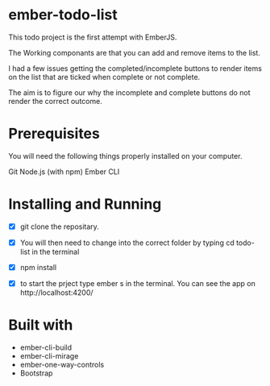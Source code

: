 # ember-todo-list

This todo project is the first attempt with EmberJS.

The Working componants are that you can add and remove items to the list.

I had a few issues getting the completed/incomplete buttons to render items on the list that are ticked when complete or not complete.

The aim is to figure our why the incomplete and complete buttons do not render the correct outcome.

# Prerequisites
You will need the following things properly installed on your computer.

Git
Node.js (with npm)
Ember CLI


# Installing and Running

-[x] git clone the repositary.

-[x] You will then need to change into the correct folder by typing cd todo-list in the terminal

-[x] npm install

-[x] to start the prject type ember s in the terminal. You can see the app on http://localhost:4200/

# Built with
* ember-cli-build
* ember-cli-mirage
* ember-one-way-controls
* Bootstrap